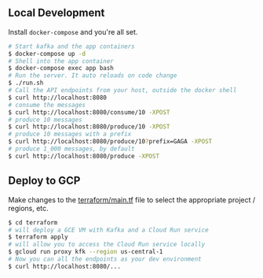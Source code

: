 ## Local Development

Install `docker-compose` and you're all set.

```bash
# Start kafka and the app containers
$ docker-compose up -d
# Shell into the app container
$ docker-compose exec app bash
# Run the server. It auto reloads on code change
$ ./run.sh
# Call the API endpoints from your host, outside the docker shell
$ curl http://localhost:8080
# consume the messages
$ curl http://localhost:8080/consume/10 -XPOST
# produce 10 messages
$ curl http://localhost:8080/produce/10 -XPOST
# produce 10 messages with a prefix
$ curl http://localhost:8080/produce/10?prefix=GAGA -XPOST
# produce 1_000 messages, by default
$ curl http://localhost:8080/produce -XPOST
```

## Deploy to GCP
Make changes to the [terraform/main.tf](terraform/main.tf) file to select the appropriate project / regions, etc.
```bash
$ cd terraform
# will deploy a GCE VM with Kafka and a Cloud Run service
$ terraform apply
# will allow you to access the Cloud Run service locally
$ gcloud run proxy kfk --region us-central-1
# Now you can all the endpoints as your dev environment
$ curl http://localhost:8080/...
```
